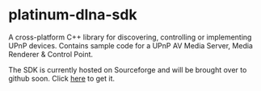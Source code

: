 platinum-dlna-sdk
=================

A cross-platform C++ library for discovering, controlling or implementing UPnP devices. Contains sample code for a UPnP AV Media Server, Media Renderer & Control Point.

The SDK is currently hosted on Sourceforge and will be brought over to github soon.
Click [here](http://sourceforge.net/projects/platinum) to get it.
